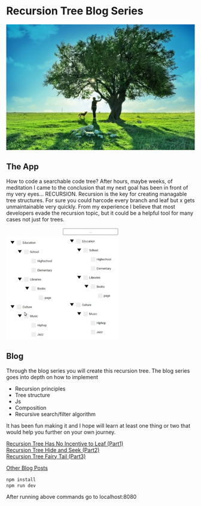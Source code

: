 # Recursion Tree Blog Series
<img src="./assets/nature_tree.jpg" />

## The App
How to code a searchable code tree? After hours, maybe weeks, of meditation I came to the conclusion that my next goal has been 
in front of my very eyes... RECURSION. Recursion is the key 
for creating managable tree structures. 
For sure you could harcode every branch and leaf but x gets unmaintainable very quickly.
From my experience I believe that most developers evade the recursion topic, but it could
be a helpful tool for many cases not just for trees. 

<img src="./assets/treeviewcase3.gif" width="150" /><img src="./assets/treesearch.gif" width="150" />

## Blog

Through the blog series you will create this recursion tree.
The blog series goes into depth on how to implement

- Recursion principles
- Tree structure
- Js
- Composition
- Recursive search/filter algorithm

It has been fun making it and I hope will learn at least one thing or two
that would help you further on your own journey.

[Recursion Tree Has No Incentive to Leaf (Part1)](http://leonstel.github.io/blogs/recursive_tree_part1)  
[Recursion Tree Hide and Seek (Part2)](http://leonstel.github.io/blogs/recursive_tree_part2)  
[Recursion Tree Fairy Tail (Part3)](http://leonstel.github.io/blogs/recursive_tree_part3)

[Other Blog Posts](http://leonstel.github.io/)

```
npm install
npm run dev
```

After running above commands go to localhost:8080
